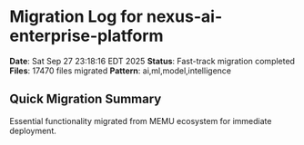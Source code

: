 # Migration Log for nexus-ai-enterprise-platform

**Date**: Sat Sep 27 23:18:16 EDT 2025
**Status**: Fast-track migration completed
**Files**:    17470 files migrated
**Pattern**: ai,ml,model,intelligence

## Quick Migration Summary
Essential functionality migrated from MEMU ecosystem for immediate deployment.
